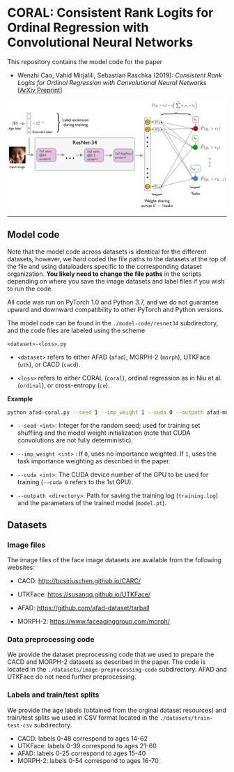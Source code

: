 # CORAL: Consistent Rank Logits for Ordinal Regression with Convolutional Neural Networks

This repository contains the model code for the paper

- Wenzhi Cao, Vahid Mirjalili, Sebastian Raschka (2019): *Consistent Rank Logits for Ordinal Regression with Convolutional Neural Networks*  
[[ArXiv Preprint](https://arxiv.org/abs/1901.07884)]

![](images/overview.png)

---


## Model code

Note that the model code across datasets
is identical for the different datasets, however, we hard coded
the file paths to the datasets at the top of the file and using dataloaders specific to
the corresponding dataset organization. **You likely need to change the file paths** 
in the scripts depending on where you save the image datasets and label files
if you wish to run the code.

All code was run on PyTorch 1.0 and Python 3.7,
and we do not guarantee upward and downward compatibility
to other PyTorch and Python versions.

The model code can be found in the `./model-code/resnet34` subdirectory, and the code files are labeled using the scheme

```
<dataset>-<loss>.py
```

- `<dataset>` refers to either AFAD (`afad`), MORPH-2 (`morph`), UTKFace (`utk`),
or CACD (`cacd`).

- `<loss>` refers to either CORAL (`coral`), ordinal regression as in Niu et al.
(`ordinal`), or cross-entropy (`ce`).

**Example**

```bash
python afad-coral.py --seed 1 --imp_weight 1 --cuda 0 --outpath afad-model1
```

- `--seed <int>`: Integer for the random seed; used for training set shuffling and
the model weight initialization (note that CUDA convolutions are not fully deterministic).

- `--imp_weight <int>` : If `0`, uses no importance weighted. If `1`, uses the 
task importance weighting as described in the paper.

- `--cuda <int>`: The CUDA device number of the GPU to be used for training 
(`--cuda 0` refers to the 1st GPU).

- `--outpath <directory>`: Path for saving the training log (`training.log`) 
and the parameters of the trained model (`model.pt`). 

## Datasets

### Image files

The image files of the face image datasets are available from the following websites:

- CACD: http://bcsiriuschen.github.io/CARC/

- UTKFace: https://susanqq.github.io/UTKFace/

- AFAD: https://github.com/afad-dataset/tarball

- MORPH-2: https://www.faceaginggroup.com/morph/

### Data preprocessing code

We provide the dataset preprocessing code that we used to prepare the CACD and MORPH-2 datasets
as described in the paper. The code is located in the `./datasets/image-preprocessing-code` 
subdirectory. AFAD and
UTKFace do not need further preprocessing.

### Labels and train/test splits

We provide the age labels (obtained from the orginal dataset resources)
 and train/test splits we used in CSV format located in the `./datasets/train-test-csv`
 subdirectory.

- CACD: labels 0-48 correspond to ages 14-62
- UTKFace: labels 0-39 correspond to ages 21-60
- AFAD: labels 0-25 correspond to ages 15-40
- MORPH-2: labels 0-54 correspond to ages 16-70
